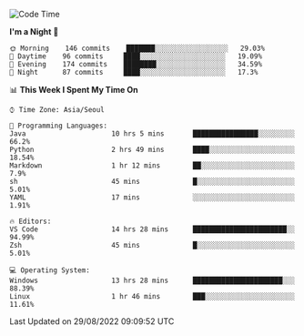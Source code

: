 <!--START_SECTION:waka-->
![Code Time](http://img.shields.io/badge/Code%20Time-1%2C388%20hrs%2038%20mins-blue)

**I'm a Night 🦉** 

```text
🌞 Morning    146 commits    ███████░░░░░░░░░░░░░░░░░░   29.03% 
🌆 Daytime    96 commits     ████░░░░░░░░░░░░░░░░░░░░░   19.09% 
🌃 Evening    174 commits    ████████░░░░░░░░░░░░░░░░░   34.59% 
🌙 Night      87 commits     ████░░░░░░░░░░░░░░░░░░░░░   17.3%

```


📊 **This Week I Spent My Time On** 

```text
⌚︎ Time Zone: Asia/Seoul

💬 Programming Languages: 
Java                     10 hrs 5 mins       ████████████████░░░░░░░░░   66.2% 
Python                   2 hrs 49 mins       ████░░░░░░░░░░░░░░░░░░░░░   18.54% 
Markdown                 1 hr 12 mins        ██░░░░░░░░░░░░░░░░░░░░░░░   7.9% 
sh                       45 mins             █░░░░░░░░░░░░░░░░░░░░░░░░   5.01% 
YAML                     17 mins             ░░░░░░░░░░░░░░░░░░░░░░░░░   1.91%

🔥 Editors: 
VS Code                  14 hrs 28 mins      ███████████████████████░░   94.99% 
Zsh                      45 mins             █░░░░░░░░░░░░░░░░░░░░░░░░   5.01%

💻 Operating System: 
Windows                  13 hrs 28 mins      ██████████████████████░░░   88.39% 
Linux                    1 hr 46 mins        ███░░░░░░░░░░░░░░░░░░░░░░   11.61%

```


 Last Updated on 29/08/2022 09:09:52 UTC
<!--END_SECTION:waka-->
